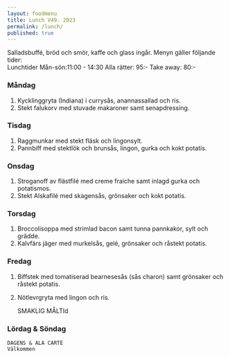 ```yaml
---
layout: foodmenu
title: Lunch V49. 2023
permalink: /lunch/
published: true
---
```

Salladsbuffé, bröd och smör, kaffe och glass ingår.
Menyn gäller följande tider:  
Lunchtider  Mån-sön:11:00 - 14:30
Alla rätter: 95:- Take away: 80:-
                                
### Måndag

1. Kycklinggryta (Indiana) i currysås, anannassallad och ris.
2. Stekt falukorv med stuvade makaroner samt senapdressing.

### Tisdag
1. Raggmunkar med stekt fläsk och lingonsylt.
2. Pannbiff med stektlök och brunsås, lingon, gurka och kokt potatis.

### Onsdag
1. Stroganoff av flästfilé med creme fraiche samt inlagd gurka och potatismos.
2. Stekt Alskafilé med skagensås, grönsaker och kokt potatis.

### Torsdag
1. Broccolisoppa med strimlad bacon samt tunna pannkakor, sylt och grädde. 
2. Kalvfärs jäger med murkelsås, gelé, grönsaker och råstekt potatis.

### Fredag  
1. Biffstek med tomatiserad bearnesesås (sås charon) samt grönsaker och råstekt potatis.
2. Nötlevrgryta med lingon och ris. 
 

     SMAKLIG MÅLTId
  
  ### Lördag & Söndag 
    DAGENS & ALA CARTÈ
    Välkommen
    
       
    

   
    
   
     
